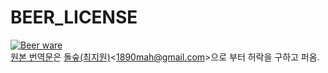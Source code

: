 # BEER_LICENSE
[![Beer ware](https://img.shields.io/badge/license-Beerware-blue.svg
)](https://en.wikipedia.org/wiki/Beerware)  
[원본 번역문](https://github.com/dolsup/fontler/blob/69bbaaab76804d16abd4755b3045e606951e7148/LICENSE.md)은 [돌숲(최지원)](https://github.com/dolsup)<<1890mah@gmail.com>>으로 부터 허락을 구하고 퍼옴.
